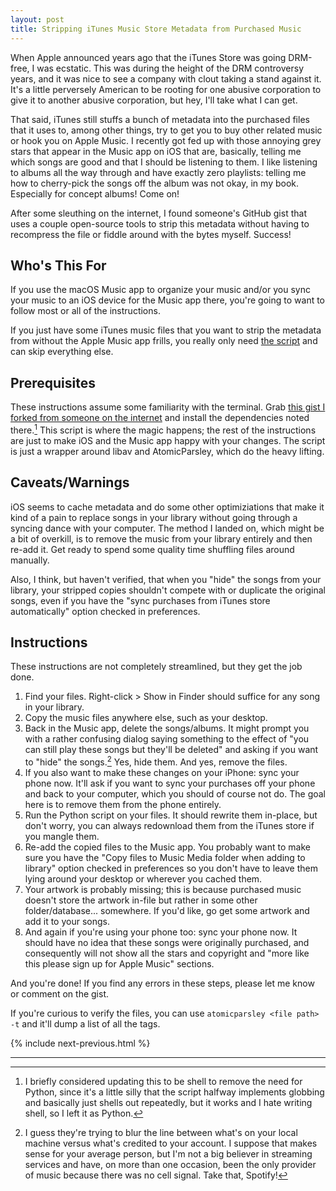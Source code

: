 ```yaml
---
layout: post
title: Stripping iTunes Music Store Metadata from Purchased Music
---
```


When Apple announced years ago that the iTunes Store was going DRM-free, I was ecstatic. This was during the height of the DRM controversy years, and it was nice to see a company with clout taking a stand against it. It's a little perversely American to be rooting for one abusive corporation to give it to another abusive corporation, but hey, I'll take what I can get.

That said, iTunes still stuffs a bunch of metadata into the purchased files that it uses to, among other things, try to get you to buy other related music or hook you on Apple Music. I recently got fed up with those annoying grey stars that appear in the Music app on iOS that are, basically, telling me which songs are good and that I should be listening to them. I like listening to albums all the way through and have exactly zero playlists: telling me how to cherry-pick the songs off the album was not okay, in my book. Especially for concept albums! Come on!

After some sleuthing on the internet, I found someone's GitHub gist that uses a couple open-source tools to strip this metadata without having to recompress the file or fiddle around with the bytes myself. Success!

## Who's This For

If you use the macOS Music app to organize your music and/or you sync your music to an iOS device for the Music app there, you're going to want to follow most or all of the instructions.

If you just have some iTunes music files that you want to strip the metadata from without the Apple Music app frills, you really only need [the script](https://gist.github.com/seansfkelley/69743345339520e75016e010a894ade7) and can skip everything else.

## Prerequisites

These instructions assume some familiarity with the terminal. Grab [this gist I forked from someone on the internet](https://gist.github.com/seansfkelley/69743345339520e75016e010a894ade7) and install the dependencies noted there.[^1] This script is where the magic happens; the rest of the instructions are just to make iOS and the Music app happy with your changes. The script is just a wrapper around libav and AtomicParsley, which do the heavy lifting.

## Caveats/Warnings

iOS seems to cache metadata and do some other optimiziations that make it kind of a pain to replace songs in your library without going through a syncing dance with your computer. The method I landed on, which might be a bit of overkill, is to remove the music from your library entirely and then re-add it. Get ready to spend some quality time shuffling files around manually.

Also, I think, but haven't verified, that when you "hide" the songs from your library, your stripped copies shouldn't compete with or duplicate the original songs, even if you have the "sync purchases from iTunes store automatically" option checked in preferences.

## Instructions

These instructions are not completely streamlined, but they get the job done.

1. Find your files. Right-click > Show in Finder should suffice for any song in your library.
2. Copy the music files anywhere else, such as your desktop.
3. Back in the Music app, delete the songs/albums. It might prompt you with a rather confusing dialog saying something to the effect of "you can still play these songs but they'll be deleted" and asking if you want to "hide" the songs.[^2] Yes, hide them. And yes, remove the files.
4. If you also want to make these changes on your iPhone: sync your phone now. It'll ask if you want to sync your purchases off your phone and back to your computer, which you should of course not do. The goal here is to remove them from the phone entirely.
5. Run the Python script on your files. It should rewrite them in-place, but don't worry, you can always redownload them from the iTunes store if you mangle them.
6. Re-add the copied files to the Music app. You probably want to make sure you have the "Copy files to Music Media folder when adding to library" option checked in preferences so you don't have to leave them lying around your desktop or wherever you cached them.
7. Your artwork is probably missing; this is because purchased music doesn't store the artwork in-file but rather in some other folder/database... somewhere. If you'd like, go get some artwork and add it to your songs.
8. And again if you're using your phone too: sync your phone now. It should have no idea that these songs were originally purchased, and consequently will not show all the stars and copyright and "more like this please sign up for Apple Music" sections.

And you're done! If you find any errors in these steps, please let me know or comment on the gist.

If you're curious to verify the files, you can use `atomicparsley <file path> -t` and it'll dump a list of all the tags.

{% include next-previous.html %}

-------------------------------------------------------------------------------

[^1]: I briefly considered updating this to be shell to remove the need for Python, since it's a little silly that the script halfway implements globbing and basically just shells out repeatedly, but it works and I hate writing shell, so I left it as Python.
[^2]: I guess they're trying to blur the line between what's on your local machine versus what's credited to your account. I suppose that makes sense for your average person, but I'm not a big believer in streaming services and have, on more than one occasion, been the only provider of music because there was no cell signal. Take that, Spotify!
